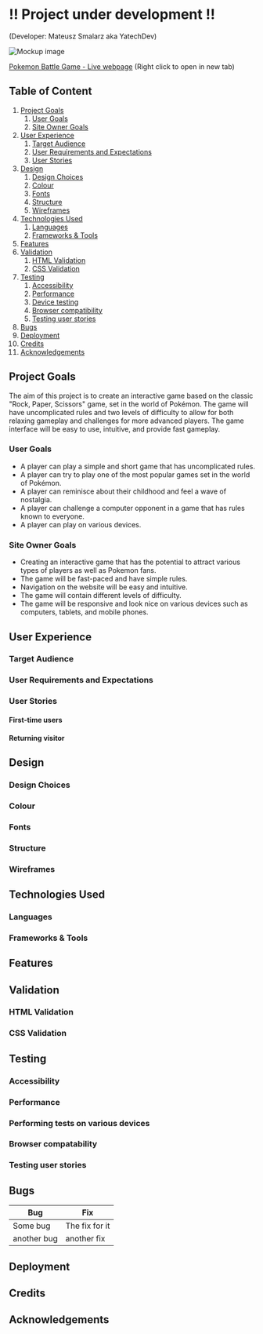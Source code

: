 # !!  Project under development !!

(Developer: Mateusz Smalarz aka YatechDev)

![Mockup image]()

[Pokemon Battle Game - Live webpage](https://yatechdev.github.io/CI_PP2_Pokemon_Battle_Game/index.html) (Right click to open in new tab)

## Table of Content

1. [Project Goals](#project-goals)
    1. [User Goals](#user-goals)
    2. [Site Owner Goals](#site-owner-goals)
2. [User Experience](#user-experience)
    1. [Target Audience](#target-audience)
    2. [User Requirements and Expectations](#user-requirements-and-expectations)
    3. [User Stories](#user-stories)
3. [Design](#design)
    1. [Design Choices](#design-choices)
    2. [Colour](#colour)
    3. [Fonts](#fonts)
    4. [Structure](#structure)
    5. [Wireframes](#wireframes)
4. [Technologies Used](#technologies-used)
    1. [Languages](#languages)
    2. [Frameworks & Tools](#frameworks-&-tools)
5. [Features](#features)
6. [Validation](#validation)
    1. [HTML Validation](#HTML-validation)
    2. [CSS Validation](#CSS-validation)
7. [Testing](#testing)
    1. [Accessibility](#accessibility)
    2. [Performance](#performance)
    3. [Device testing](#performing-tests-on-various-devices)
    4. [Browser compatibility](#browser-compatability)
    5. [Testing user stories](#testing-user-stories)
8. [Bugs](#Bugs)
9. [Deployment](#deployment)
10. [Credits](#credits)
11. [Acknowledgements](#acknowledgements)

## Project Goals

The aim of this project is to create an interactive game based on the classic "Rock, Paper, Scissors" game, set in the
world of Pokémon. The game will have uncomplicated rules and two levels of difficulty to allow for both relaxing
gameplay and challenges for more advanced players. The game interface will be easy to use, intuitive, and provide fast
gameplay.

### User Goals
- A player can play a simple and short game that has uncomplicated rules.
- A player can try to play one of the most popular games set in the world of Pokémon.
- A player can reminisce about their childhood and feel a wave of nostalgia.
- A player can challenge a computer opponent in a game that has rules known to everyone.
- A player can play on various devices.

### Site Owner Goals
- Creating an interactive game that has the potential to attract various types of players as well as Pokemon fans.
- The game will be fast-paced and have simple rules.
- Navigation on the website will be easy and intuitive.
- The game will contain different levels of difficulty.
- The game will be responsive and look nice on various devices such as computers, tablets, and mobile phones.

## User Experience

### Target Audience

### User Requirements and Expectations

### User Stories

#### First-time users

#### Returning visitor

## Design

### Design Choices

### Colour

### Fonts

### Structure

### Wireframes

## Technologies Used

### Languages

### Frameworks & Tools

## Features

## Validation

### HTML Validation

### CSS Validation

## Testing

### Accessibility

### Performance

### Performing tests on various devices

### Browser compatability

### Testing user stories

## Bugs

| **Bug**     | **Fix**        |
|-------------|----------------|
| Some bug    | The fix for it |
| another bug | another fix    |


## Deployment

## Credits

## Acknowledgements